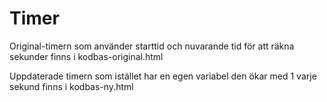 Timer
=====

Original-timern som använder starttid och nuvarande tid för att räkna sekunder finns i kodbas-original.html

Uppdaterade timern som istället har en egen variabel den ökar med 1 varje sekund finns i kodbas-ny.html

